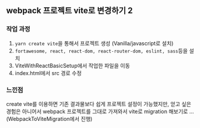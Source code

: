 ## webpack 프로젝트 vite로 변경하기 2

### 작업 과정

1. `yarn create vite`을 통해서 프로젝트 생성 (Vanilla/javascript로 설치)
2. `fortawesome, react, react-dom, react-router-dom, eslint, sass`등을 설치
3. ViteWithReactBasicSetup에서 작업한 파일을 이동
4. index.html에서 src 경로 수정

### 느낀점

create vite를 이용하면 기존 결과물보다 쉽게 프로젝트 설정이 가능했지만, 
얻고 싶은 경험은 아니어서 webpack 프로젝트를 그대로 가져와서 vite로 migration 해보기로 ... (WebpackToViteMigration에서 진행)